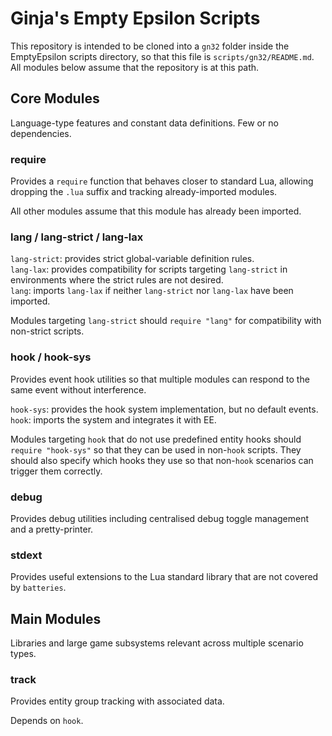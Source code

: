 # Ginja's Empty Epsilon Scripts
This repository is intended to be cloned into a `gn32` folder inside the EmptyEpsilon scripts directory, so that this file is `scripts/gn32/README.md`.  
All modules below assume that the repository is at this path.

## Core Modules
Language-type features and constant data definitions. Few or no dependencies.

### require
Provides a `require` function that behaves closer to standard Lua, allowing dropping the `.lua` suffix and tracking already-imported modules.

All other modules assume that this module has already been imported.

### lang / lang-strict / lang-lax
`lang-strict`: provides strict global-variable definition rules.  
`lang-lax`: provides compatibility for scripts targeting `lang-strict` in environments where the strict rules are not desired.  
`lang`: imports `lang-lax` if neither `lang-strict` nor `lang-lax` have been imported.

Modules targeting `lang-strict` should `require "lang"` for compatibility with non-strict scripts.

### hook / hook-sys
Provides event hook utilities so that multiple modules can respond to the same event without interference.

`hook-sys`: provides the hook system implementation, but no default events.  
`hook`: imports the system and integrates it with EE.

Modules targeting `hook` that do not use predefined entity hooks should `require "hook-sys"` so that they can be used in non-`hook` scripts. They should also specify which hooks they use so that non-`hook` scenarios can trigger them correctly.

### debug
Provides debug utilities including centralised debug toggle management and a pretty-printer.

### stdext
Provides useful extensions to the Lua standard library that are not covered by `batteries`.


## Main Modules
Libraries and large game subsystems relevant across multiple scenario types.

### track
Provides entity group tracking with associated data.

Depends on `hook`.
